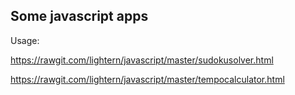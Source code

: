 ## Some javascript apps

Usage:

https://rawgit.com/lightern/javascript/master/sudokusolver.html

https://rawgit.com/lightern/javascript/master/tempocalculator.html
